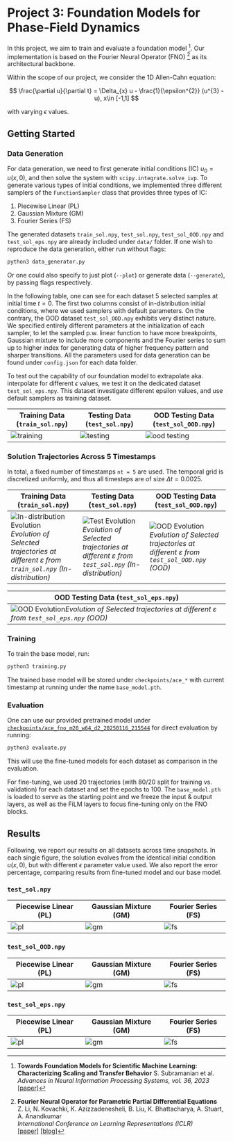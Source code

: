 # Project 3: Foundation Models for Phase-Field Dynamics

In this project, we aim to train and evaluate a foundation model [^1]. Our implementation is based on the Fourier Neural Operator (FNO) [^2] as its architectural backbone.

Within the scope of our project, we consider the 1D Allen-Cahn equation:

$$
\frac{\partial u}{\partial t} = \Delta_{x} u - \frac{1}{\epsilon^{2}} (u^{3} - u), x\in [-1,1]
$$

with varying $\epsilon$ values.

## Getting Started

### Data Generation

For data generation, we need to first generate initial conditions (IC) $u_{0}= u(x, 0)$, and then solve the system with `scipy.integrate.solve_ivp`. To generate various types of initial conditions, we implemented three different samplers of the `FunctionSampler` class that provides three types of IC:

1. Piecewise Linear (PL)
2. Gaussian Mixture (GM)
3. Fourier Series (FS)


The generated datasets `train_sol.npy`, `test_sol.npy`, `test_sol_OOD.npy` and `test_sol_eps.npy` are already included under `data/` folder. If one wish to reproduce the data generation, either run without flags:

```bash
python3 data_generator.py
```

Or one could also specify to just plot (`--plot`) or generate data (`--generate`), by passing flags respectively.

In the following table, one can see for each dataset 5 selected samples at initial time $t = 0$. The first two columns consist of in-distribution initial conditions, where we used samplers with default parameters. On the contrary, the OOD dataset `test_sol_OOD.npy` exhibits very distinct nature. We specified entirely different parameters at the initialization of each sampler, to let the sampled p.w. linear function to have more breakpoints, Gaussian mixture to include more components and the Fourier series to sum up to higher index for generating data of higher frequency pattern and sharper transitions. All the parameters used for data generation can be found under `config.json` for each data folder.

To test out the capability of our foundation model to extrapolate aka. interpolate for different $\epsilon$ values, we test it on the dedicated dataset `test_sol_eps.npy`. This dataset investigate different epsilon values, and use default samplers as training dataset.


| Training Data (`train_sol.npy`) | Testing Data (`test_sol.npy`) | OOD Testing Data (`test_sol_OOD.npy`) |
| --- | --- | --- |
| ![training](data/dt_0.0025_20250116_190700/sample_comparison_train.png)   | ![testing](data/dt_0.0025_20250116_190700/sample_comparison_test.png)     | ![ood testing](data/dt_0.0025_20250116_190700/sample_comparison_ood.png)     |

### Solution Trajectories Across 5 Timestamps

In total, a fixed number of timestamps `nt = 5` are used. The temporal grid is discretized uniformly, and thus all timesteps are of size $\Delta t = 0.0025$.


| Training Data (`train_sol.npy`) | Testing Data (`test_sol.npy`) | OOD Testing Data (`test_sol_OOD.npy`) |
| --- | --- | --- |
|   ![In-distribution Evolution](data/dt_0.0025_20250116_190700/sol_dt_0.0025_train.gif)*Evolution of Selected trajectories at different ɛ from `train_sol.npy` (In-distribution)*  |  ![Test Evolution](data/dt_0.0025_20250116_190700/sol_dt_0.0025_test.gif)*Evolution of Selected trajectories at different ɛ from `test_sol.npy` (In-distribution)*   |   ![OOD Evolution](data/dt_0.0025_20250116_190700/sol_dt_0.0025_test_ood.gif)*Evolution of Selected trajectories at different ɛ from `test_sol_OOD.npy` (OOD)*  |


|  OOD Testing Data (`test_sol_eps.npy`)   |
| --- |
| ![OOD Evolution](data/dt_0.0025_20250116_190700/sol_dt_0.0025_test_eps.gif)*Evolution of Selected trajectories at different ɛ from `test_sol_eps.npy` (OOD)* |

### Training

To train the base model, run:

```bash
python3 training.py
```

The trained base model will be stored under `checkpoints/ace_*` with current timestamp at running under the name `base_model.pth`. 


### Evaluation

One can use our provided pretrained model under [`checkpoints/ace_fno_m20_w64_d2_20250116_215544`](checkpoints/ace_fno_m20_w64_d2_20250116_215544) for direct evaluation by running:

```bash
python3 evaluate.py
```

This will use the fine-tuned models for each dataset as comparison in the evaluation. 


For fine-tuning, we used 20 trajectories (with 80/20 split for training vs. validation) for each dataset and set the epochs to 100. The `base_model.pth` is loaded to serve as the starting point and we freeze the input & output layers, as well as the FiLM layers to focus fine-tuning only on the FNO blocks.

## Results

Following, we report our results on all datasets across time snapshots. In each single figure, the solution evolves from the identical initial condition $u(x, 0)$, but with different $\epsilon$ parameter value used. We also report the error percentage, comparing results from fine-tuned model and our base model.

### `test_sol.npy`

| Piecewise Linear (PL) | Gaussian Mixture (GM) | Fourier Series (FS) |
| --- | --- | --- |
| ![pl](results/test_sol_ic_PL_combined.png)   | ![gm](results/test_sol_ic_GM_combined.png)     | ![fs](results/test_sol_ic_FS_combined.png)     |


### `test_sol_OOD.npy`

| Piecewise Linear (PL) | Gaussian Mixture (GM) | Fourier Series (FS) |
| --- | --- | --- |
| ![pl](results/test_sol_OOD_ic_PL_combined.png)   | ![gm](results/test_sol_OOD_ic_GM_combined.png)     | ![fs](results/test_sol_OOD_ic_FS_combined.png)     |


### `test_sol_eps.npy`

| Piecewise Linear (PL) | Gaussian Mixture (GM) | Fourier Series (FS) |
| --- | --- | --- |
| ![pl](results/test_sol_eps_ic_PL_combined.png)   | ![gm](results/test_sol_eps_ic_GM_combined.png)     | ![fs](results/test_sol_eps_ic_FS_combined.png)     |


[^1]: **Towards Foundation Models for Scientific Machine Learning: Characterizing Scaling and Transfer Behavior**
    S. Subramanian et al.
    *Advances in Neural Information Processing Systems, vol. 36, 2023*
    [[paper]](https://arxiv.org/abs/2306.00258v1)

[^2]: **Fourier Neural Operator for Parametric Partial Differential Equations**  
    Z. Li, N. Kovachki, K. Azizzadenesheli, B. Liu, K. Bhattacharya, A. Stuart, A. Anandkumar  
    *International Conference on Learning Representations (ICLR)*  
    [[paper]](https://arxiv.org/abs/2010.08895)
    [[blog]](https://zongyi-li.github.io/blog/2020/fourier-pde/)